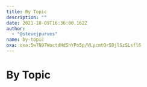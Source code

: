 ```yaml
---
title: By Topic
description: ""
date: 2021-10-09T16:36:00.162Z
author:
  - "@stevejpurves"
name: by-topic
oxa: oxa:5w7N97WoctdHdShYPn5p/VLycmtQrSDjlSzSLsfl6
---
```


# By Topic



